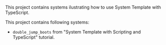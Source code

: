 This project contains systems ilustrating how to use System Template with TypeScript.

This project contains following systems:
- `double_jump_boots` from "System Template with Scripting and TypeScript" tutorial.
